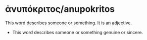 # ἀνυπόκριτος/anupokritos

This word describes someone or something. It is an adjective.

* This word describes someone or something genuine or sincere. 

